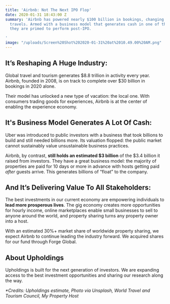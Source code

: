 ```yaml
---
title: 'Airbnb: Not The Next IPO Flop'
date: 2020-01-31 18:43:00 Z
summary: 'Airbnb has powered nearly $100 billion in bookings, changing how the world
  travels. Armed with a business model that generates cash in one of the biggest industries,
  they are primed to perform post-IPO.

'
image: "/uploads/Screen%20Shot%202020-01-31%20at%2010.49.00%20AM.png"
---
```


## **It’s Reshaping A Huge Industry:**

Global travel and tourism generates $8.8 trillion in activity every year. Airbnb, founded in 2008, is on track to complete over $30 billion in bookings in 2020 alone.

Their model has unlocked a new type of vacation: the local one. With consumers trading goods for experiences, Airbnb is at the center of enabling the experience economy.

## **It's Business Model Generates A Lot Of Cash:**

Uber was introduced to public investors with a business that took billions to build and still needed billions more. Its valuation flopped: the public market cannot sustainably value unsustainable business practices.

Airbnb, by contrast, **still holds an estimated $3 billion** of the $3.4 billion it raised from investors. They have a great business model: the majority of properties are paid for 10 days or more in advance with hosts getting paid *after* guests arrive. This generates billions of “float” to the company.

## **And It’s Delivering Value To All Stakeholders:**

The best investments in our current economy are empowering individuals to **lead more prosperous lives**. The gig economy creates more opportunities for hourly income, online marketplaces enable small businesses to sell to anyone around the world, and property sharing turns any property owner into a host.

With an estimated 30%\+ market share of worldwide property sharing, we expect Airbnb to continue leading the industry forward. We acquired shares for our fund through Forge Global.

## **About Upholdings**

Upholdings is built for the next generation of investors. We are expanding access to the best investment opportunities and sharing our research along the way.

*\*Credits:* *Upholdings estimate, Photo via Unsplash, World Travel and Tourism Council, My Property Host*